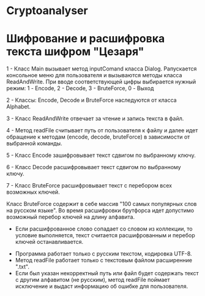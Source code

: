 # Cryptoanalyser
# Шифрование и расшифровка текста шифром "Цезаря"

1 - Класс Main вызывает метод inputComand класса Dialog.
Pапускается консольное меню для пользователя и вызываются методы класса ReadAndWrite.
При вводе соответствующей цифры выбирается нужный режим: 1 - Encode, 2 - Decode, 3 - BruteForce, 0 - Выход

2 - Классы: Encode, Decode и BruteForce наследуются от класса Alphabet.

3 - Класс ReadAndWrite отвечает за чтение и запись текста в файл.

4 - Метод readFile считывает путь от пользователя к файлу и далее идет обращение к методам (encode, decode, bruteForce) в зависимости от выбранной команды.

5 - Класс Encode зашифровывает текст сдвигом по выбранному ключу.

6 - Класс Decode расшифровывает текст сдвигом по выбранному ключу.

7 - Класс BruteForce расшифровывает текст с перебором всех возможных ключей.


Класс BruteForce содержит в себе массив "100 самых популярных слов на русском языке".
Во время расшифровки брутфорса идет допустимо возможный перебор ключей на длину алфавита. 
- Если расшифрованное слово сопадает со словом из коллекции, то условие выполняется, текст считается расшифрованным и перебор ключей останавливается.

* Программа работает только с русским текстом, кодировка UTF-8.
* Метод readFile работает только с текстовым файлом расширенние ".txt".
* Если был указан некорректный путь или файл будет содержать текст с другим алфавитом (не русским), метод readFile поймает исключение и выдаст информацию об ошибке для пользователя.
